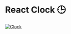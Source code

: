 # React Clock 🕒
[![Clock](https://i.postimg.cc/HsxXRRKj/Captura-de-tela-de-2021-03-29-09-11-44.png)](https://postimg.cc/qgPNCbpd)
